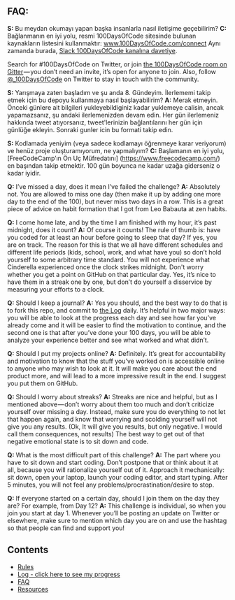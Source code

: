 ## FAQ:

**S:** Bu meydan okumayı yapan başka insanlarla nasıl iletişime geçebilirim?
**C:** Bağlanmanın en iyi yolu, resmi 100DaysOfCode sitesinde bulunan kaynakların listesini kullanmaktır:
www.100DaysOfCode.com/connect
Aynı zamanda burada, [Slack 100DaysOfCode kanalına davetiye](https://www.100daysofcode.com/slack).

Search for #100DaysOfCode on Twitter, or join [the 100DaysOfCode room on Gitter](https://gitter.im/Kallaway/100DaysOfCode) — you don’t need an invite, it’s open for anyone to join. Also, follow [@\_100DaysOfCode](https://twitter.com/_100DaysOfCode) on Twitter to stay in touch with the community.

**S:** Yarışmaya zaten başladım ve şu anda 8. Gündeyim. İlerlememi takip etmek için bu depoyu kullanmaya nasıl başlayabilirim?
**A:** Merak etmeyin. Önceki günlere ait bilgileri yukleyebildiginiz kadar yuklemeye calisin, ancak yapamazsanız, şu andaki ilerlemenizden devam edin. Her gün ilerlemeniz hakkında tweet atıyorsanız, tweet'lerinizin bağlantılarını her gün için günlüğe ekleyin. Sonraki gunler icin bu formati takip edin.

**S:** Kodlamada yeniyim (veya sadece kodlamayı öğrenmeye karar veriyorum) ve henüz proje oluşturamıyorum, ne yapmalıyım?
**C:** Başlamanın en iyi yolu, [FreeCodeCamp’ın Ön Uç Müfredatını] (https://www.freecodecamp.com/) en başından takip etmektir. 100 gün boyunca ne kadar uzağa giderseniz o kadar iyidir.

**Q:** I’ve missed a day, does it mean I’ve failed the challenge?
**A:** Absolutely not. You are allowed to miss one day (then make it up by adding one more day to the end of the 100), but never miss two days in a row. This is a great piece of advice on habit formation that I got from Leo Babauta at zen habits.

**Q:** I come home late, and by the time I am finished with my hour, it’s past midnight, does it count?
**A:** Of course it counts! The rule of thumb is: have you coded for at least an hour before going to sleep that day? If yes, you are on track.
The reason for this is that we all have different schedules and different life periods (kids, school, work, and what have you) so don’t hold yourself to some arbitrary time standard. You will not experience what Cinderella experienced once the clock strikes midnight.
Don't worry whether you get a point on GitHub on that particular day. Yes, it’s nice to have them in a streak one by one, but don’t do yourself a disservice by measuring your efforts to a clock.

**Q:** Should I keep a journal?
**A:** Yes you should, and the best way to do that is to fork this repo, and commit to [the Log](log.md) daily. It’s helpful in two major ways: you will be able to look at the progress each day and see how far you’ve already come and it will be easier to find the motivation to continue, and the second one is that after you’ve done your 100 days, you will be able to analyze your experience better and see what worked and what didn’t.

**Q:** Should I put my projects online?
**A:** Definitely. It’s great for accountability and motivation to know that the stuff you’ve worked on is accessible online to anyone who may wish to look at it. It will make you care about the end product more, and will lead to a more impressive result in the end. I suggest you put them on GitHub.

**Q:** Should I worry about streaks?
**A:** Streaks are nice and helpful, but as I mentioned above — don’t worry about them too much and don’t criticize yourself over missing a day. Instead, make sure you do everything to not let that happen again, and know that worrying and scolding yourself will not give you any results. (Ok, It will give you results, but only negative. I would call them consequences, not results) The best way to get out of that negative emotional state is to sit down and code.

**Q:** What is the most difficult part of this challenge?
**A:** The part where you have to sit down and start coding. Don’t postpone that or think about it at all, because you will rationalize yourself out of it. Approach it mechanically: sit down, open your laptop, launch your coding editor, and start typing. After 5 minutes, you will not feel any problems/procrastination/desire to stop.

**Q:** If everyone started on a certain day, should I join them on the day they are? For example, from Day 12?
**A:** This challenge is individual, so when you join you start at day 1. Whenever you’ll be posting an update on Twitter or elsewhere, make sure to mention which day you are on and use the hashtag so that people can find and support you!

## Contents

- [Rules](rules.md)
- [Log - click here to see my progress](log.md)
- [FAQ](FAQ.md)
- [Resources](resources.md)
